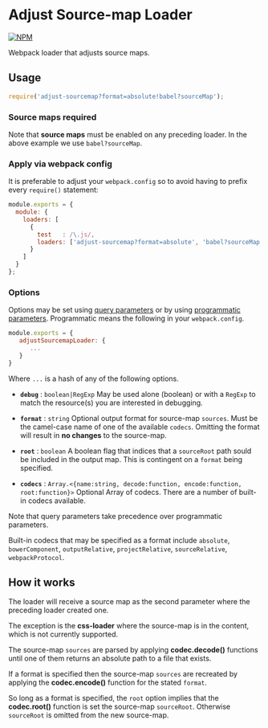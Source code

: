 # Adjust Source-map Loader

[![NPM](https://nodei.co/npm/adjust-sourcemap-loader.png)](http://github.com/bholloway/adjust-sourcemap-loader)

Webpack loader that adjusts source maps.

## Usage

``` javascript
require('adjust-sourcemap?format=absolute!babel?sourceMap');
```

### Source maps required

Note that **source maps** must be enabled on any preceding loader. In the above example we use `babel?sourceMap`.

### Apply via webpack config

It is preferable to adjust your `webpack.config` so to avoid having to prefix every `require()` statement:

``` javascript
module.exports = {
  module: {
    loaders: [
      {
        test   : /\.js/,
        loaders: ['adjust-sourcemap?format=absolute', 'babel?sourceMap']
      }
    ]
  }
};
```

### Options

Options may be set using [query parameters](https://webpack.github.io/docs/using-loaders.html#query-parameters) or by using [programmatic parameters](https://webpack.github.io/docs/how-to-write-a-loader.html#programmable-objects-as-query-option). Programmatic means the following in your `webpack.config`.

``` javascript
module.exports = {
   adjustSourcemapLoader: {
      ...
   }
}
```

Where `...` is a hash of any of the following options.

* **`debug`** : `boolean|RegExp` May be used alone (boolean) or with a `RegExp` to match the resource(s) you are interested in debugging.

* **`format`** : `string` Optional output format for source-map `sources`. Must be the camel-case name of one of the available `codecs`. Omitting the format will result in **no changes** to the source-map.

* **`root`** : `boolean` A boolean flag that indices that a `sourceRoot` path sould be included in the output map. This is contingent on a `format` being specified.

* **`codecs`** : `Array.<{name:string, decode:function, encode:function, root:function}>` Optional Array of codecs. There are a number of built-in codecs available.

Note that query parameters take precedence over programmatic parameters.

Built-in codecs that may be specified as a format include `absolute`, `bowerComponent`, `outputRelative`, `projectRelative`, `sourceRelative`, `webpackProtocol`.

## How it works

The loader will receive a source map as the second parameter where the preceding loader created one.

The exception is the **css-loader** where the source-map is in the content, which is not currently supported.

The source-map `sources` are parsed by applying **codec.decode()** functions until one of them returns an absolute path to a file that exists.

If a format is specified then the source-map `sources` are recreated by applying the **codec.encode()** function for the stated `format`.

So long as a format is specified, the `root` option implies that the **codec.root()** function is set the source-map `sourceRoot`. Otherwise `sourceRoot` is omitted from the new source-map.

